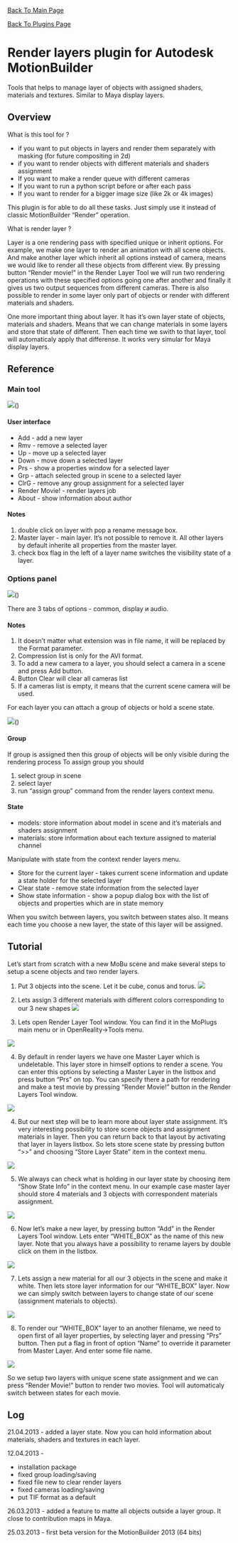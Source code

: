 [Back To Main Page](README.md)

[Back To Plugins Page](Plugins.md)

# Render layers plugin for Autodesk MotionBuilder

Tools that helps to manage layer of objects with assigned shaders, materials and textures. Similar to Maya display layers.

## Overview

What is this tool for ?
- if you want to put objects in layers and render them separately with masking (for future compositing in 2d)
- if you want to render objects with different materials and shaders assignment
- If you want to make a render queue with different cameras
- If you want to run a python script before or after each pass
- If you want to render for a bigger image size (like 2k or 4k images)

This plugin is for able to do all these tasks. Just simply use it instead of classic MotionBuilder “Render” operation.

What is render layer ?

Layer is a one rendering pass with specified unique or inherit options. For example, we make one layer to render an animation with all scene objects. And make another layer which inherit all options instead of camera, means we would like to render all these objects from different view. By pressing button “Render movie!” in the Render Layer Tool we will run two rendering operations with these specified options going one after another and finally it gives us two output sequences from different cameras. There is also possible to render in some layer only part of objects or render with different materials and shaders.

One more important thing about layer. It has it’s own layer state of objects, materials and shaders. Means that we can change materials in some layers and store that state of different. Then each time we swith to that layer, tool will automaticaly apply that differense. It works very simular for Maya display layers.


## Reference

### Main tool

![](Images/rendLay_image3.jpg)()

#### User interface
* Add - add a new layer
* Rmv - remove a selected layer
* Up - move up a selected layer
* Down - move down a selected layer
* Prs - show a properties window for a selected layer
* Grp - attach selected group in scene to a selected layer
* ClrG - remove any group assignment for a selected layer
* Render Movie! - render layers job
* About - show information about author

#### Notes
1) double click on layer with pop a rename message box.
2) Master layer - main layer. It’s not possible to remove it. All other layers by default inherite all properties from the master layer.
3) check box flag in the left of a layer name switches the visibility state of a layer.

### Options panel

![](Images/rendLay_image10.jpg)()

There are 3 tabs of options - common, display и audio.

#### Notes
1) It doesn’t matter what extension was in file name, it will be replaced by the Format parameter.
2) Compression list is only for the AVI format.
3) To add a new camera to a layer, you should select a camera in a scene and press Add button.
4) Button Clear will clear all cameras list
5) If a cameras list is empty, it means that the current scene camera will be used.

For each layer you can attach a group of objects or hold a scene state.

![](Images/rendLay_image2.jpg)()

#### Group
If group is assigned then this group of objects will be only visible during the rendering process
To assign group you should
1) select group in scene
2) select layer
3) run “assign group” command from the render layers context menu.

#### State
- models: store information about model in scene and it’s materials and shaders assignment
- materials: store information about each texture assigned to material channel

Manipulate with state from the context render layers menu.
* Store for the current layer - takes current scene information and update a state holder for the selected layer
* Clear state - remove state information from the selected layer
* Show state information - show a popup dialog box with the list of objects and properties which are in state memory

When you switch between layers, you switch between states also. It means each time you choose a new layer, the state of this layer will be assigned.

## Tutorial

Let’s start from scratch with a new MoBu scene and make several steps to setup a scene objects and two render layers.

1. Put 3 objects into the scene. Let it be cube, conus and torus.
![](Images/rendLay_image5.jpg)

2. Lets assign 3 different materials with different colors corresponding to our 3 new shapes
![](Images/rendLay_image12.jpg)

3. Lets open Render Layer Tool window. You can find it in the MoPlugs main menu or in OpenReality->Tools menu.

![](Images/rendLay_image1.jpg)

4. By default in render layers we have one Master Layer which is undeletable. This layer store in himself options to render a scene. You can enter this options by selecting a Master Layer in the listbox and press button “Prs” on top. You can specify there a path for rendering and make a test movie by pressing “Render Movie!” button in the Render Layers Tool window.

![](Images/rendLay_image11.jpg)

4. But our next step will be to learn more about layer state assignment. It’s very interesting possibility to store scene objects and assignment materials in layer. Then you can return back to that layout by activating that layer in layers listbox. So lets store scene state by pressing button “>>” and choosing “Store Layer State” item in the context menu.

![](Images/rendLay_image8.jpg)

5. We always can check what is holding in our layer state by choosing item “Show State Info” in the context menu. In our example case master layer should store 4 materials and 3 objects with correspondent materials assignment.

![](Images/rendLay_image4.jpg)

6. Now let’s make a new layer, by pressing button “Add” in the Render Layers Tool window. Lets enter “WHITE_BOX” as the name of this new layer. Note that you always have a possibility to rename layers by double click on them in the listbox.

![](Images/rendLay_image9.jpg)

7. Lets assign a new material for all our 3 objects in the scene and make it white. Then lets store layer information for our “WHITE_BOX” layer. Now we can simply switch between layers to change state of our scene (assignment materials to objects).

![](Images/rendLay_image7.jpg)

8. To render our “WHITE_BOX” layer to an another filename, we need to open first of all layer properties, by selecting layer and pressing “Prs” button. Then put a flag in front of option “Name” to override it parameter from Master Layer. And enter some file name.

![](Images/rendLay_image6.jpg)

So we setup two layers with unique scene state assignment and we can press “Render Movie!” button to render two movies. Tool will automaticaly switch between states for each movie.


## Log

21.04.2013 - added a layer state. Now you can hold information about materials, shaders and textures in each layer.

12.04.2013 - 
- installation package
- fixed group loading/saving
- fixed file new to clear render layers
- fixed cameras loading/saving
- put TIF format as a default

26.03.2013 - added a feature to matte all objects outside a layer group. It close to contribution maps in Maya.

25.03.2013 - first beta version for the MotionBuilder 2013 (64 bits)
